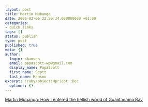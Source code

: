 ```yaml
---
layout: post
title: Martin Mubanga
date: 2005-02-06 22:50:34.000000000 +01:00
categories:
- quick links
tags: []
status: publish
type: post
published: true
meta: {}
author:
  login: shanson
  email: papascott-wp@gmail.com
  display_name: PapaScott
  first_name: Scott
  last_name: Hanson
excerpt: !ruby/object:Hpricot::Doc
  options: {}
---
```

<p><a title="The Observer | UK News | How I entered the hellish world of Guantanamo Bay" href="http://observer.guardian.co.uk/uk_news/story/0,6903,1406987,00.html">Martin Mubanga: How I entered the hellish world of Guantanamo Bay</a></p>
